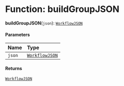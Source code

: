 # Function: buildGroupJSON

**buildGroupJSON**(`json`): [`WorkflowJSON`](/auto-docs/free-layout-core/interfaces/WorkflowJSON.md)

#### Parameters

| Name | Type |
| :------ | :------ |
| `json` | [`WorkflowJSON`](/auto-docs/free-layout-core/interfaces/WorkflowJSON.md) |

#### Returns

[`WorkflowJSON`](/auto-docs/free-layout-core/interfaces/WorkflowJSON.md)
